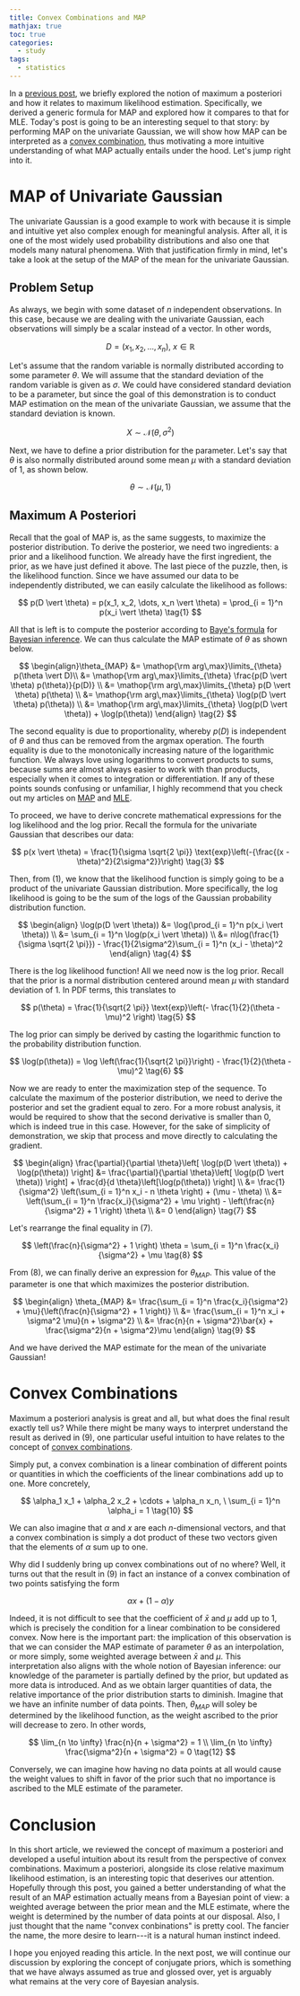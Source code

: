 ```yaml
---
title: Convex Combinations and MAP
mathjax: true
toc: true
categories:
  - study
tags:
  - statistics
---
```


In a [previous post](https://jaketae.github.io/study/map-mle/), we briefly explored the notion of maximum a posteriori and how it relates to maximum likelihood estimation. Specifically, we derived a generic formula for MAP and explored how it compares to that for MLE. Today's post is going to be an interesting sequel to that story: by performing MAP on the univariate Gaussian, we will show how MAP can be interpreted as a [convex combination](https://en.wikipedia.org/wiki/Convex_combination), thus motivating a more intuitive understanding of what MAP actually entails under the hood. Let's jump right into it.

# MAP of Univariate Gaussian

The univariate Gaussian is a good example to work with because it is simple and intuitive yet also complex enough for meaningful analysis. After all, it is one of the most widely used probability distributions and also one that models many natural phenomena. With that justification firmly in mind, let's take a look at the setup of the MAP of the  mean for the univariate Gaussian. 

## Problem Setup

As always, we begin with some dataset of $n$ independent observations. In this case, because we are dealing with the univariate Gaussian, each observations will simply be a scalar instead of a vector. In other words, 


$$
D = (x_1, x_2, \dots, x_n), \ x \in \mathbb{R}
$$


Let's assume that the random variable is normally distributed according to some parameter $\theta$. We will assume that the standard deviation of the random variable is given as $\sigma$. We could have considered standard deviation to be a parameter, but since the goal of this demonstration is to conduct MAP estimation on the mean of the univariate Gaussian, we assume that the standard deviation is known. 


$$
X \sim \mathcal{N}(\theta, \sigma^2)
$$


Next, we have to define a prior distribution for the parameter. Let's say that $\theta$ is also normally distributed around some mean $\mu$ with a standard deviation of 1, as shown below.


$$
\theta \sim \mathcal{N}(\mu, 1)
$$


## Maximum A Posteriori

Recall that the goal of MAP is, as the same suggests, to maximize the posterior distribution. To derive the posterior, we need two ingredients: a prior and a likelihood function. We already have the first ingredient, the prior, as we have just defined it above. The last piece of the puzzle, then, is the likelihood function. Since we have assumed our data to be independently distributed, we can easily calculate the likelihood as follows:


$$
p(D \vert \theta) = p(x_1, x_2, \dots, x_n \vert \theta) = \prod_{i = 1}^n p(x_i \vert \theta) \tag{1}
$$


All that is left is to compute the posterior according to [Baye's formula](https://en.wikipedia.org/wiki/Bayes%27_theorem) for [Bayesian inference](https://jaketae.github.io/study/bayes/). We can thus calculate the MAP estimate of $\theta$ as shown below.


$$
\begin{align}\theta_{MAP} &= \mathop{\rm arg\,max}\limits_{\theta} p(\theta \vert D)\\ &= \mathop{\rm arg\,max}\limits_{\theta} \frac{p(D \vert \theta) p(\theta)}{p(D)} \\ &= \mathop{\rm arg\,max}\limits_{\theta} p(D \vert \theta) p(\theta) \\ &= \mathop{\rm arg\,max}\limits_{\theta} \log(p(D \vert \theta) p(\theta)) \\ &= \mathop{\rm arg\,max}\limits_{\theta} \log(p(D \vert \theta)) + \log(p(\theta)) \end{align} \tag{2}
$$


The second equality is due to proportionality, whereby $p(D)$ is independent of $\theta$ and thus can be removed from the argmax operation. The fourth equality is due to the monotonically increasing nature of the logarithmic function. We always love using logarithms to convert products to sums, because sums are almost always easier to work with than products, especially when it comes to integration or differentiation. If any of these points sounds confusing or unfamiliar, I highly recommend that you check out my articles on [MAP](https://jaketae.github.io/study/map-mle/) and [MLE](https://jaketae.github.io/study/likelihood/). 

To proceed, we have to derive concrete mathematical expressions for the log likelihood and the log prior. Recall the formula for the univariate Gaussian that describes our data:


$$
p(x \vert \theta) = \frac{1}{\sigma \sqrt{2 \pi}} \text{exp}\left(-{\frac{(x - \theta)^2}{2\sigma^2}}\right) \tag{3}
$$


Then, from (1), we know that the likelihood function is simply going to be a product of the univariate Gaussian distribution. More specifically, the log likelihood is going to be the sum of the logs of the Gaussian probability distribution function.


$$
\begin{align} \log(p(D \vert \theta)) &= \log(\prod_{i = 1}^n p(x_i \vert \theta)) \\ &= \sum_{i = 1}^n \log(p(x_i \vert \theta)) \\ &= n\log(\frac{1}{\sigma \sqrt{2 \pi}}) - \frac{1}{2\sigma^2}\sum_{i = 1}^n (x_i - \theta)^2 \end{align} \tag{4}
$$


There is the log likelihood function! All we need now is the log prior. Recall that the prior is a normal distribution centered around mean $\mu$ with standard deviation of 1. In PDF terms, this translates to 


$$
p(\theta) = \frac{1}{\sqrt{2 \pi}} \text{exp}\left(- \frac{1}{2}(\theta - \mu)^2 \right) \tag{5}
$$


The log prior can simply be derived by casting the logarithmic function to the probability distribution function.


$$
\log(p(\theta)) = \log \left(\frac{1}{\sqrt{2 \pi}}\right) - \frac{1}{2}(\theta - \mu)^2 \tag{6}
$$


Now we are ready to enter the maximization step of the sequence. To calculate the maximum of the posterior distribution, we need to derive the posterior and set the gradient equal to zero. For a more robust analysis, it would be required to show that the second derivative is smaller than 0, which is indeed true in this case. However, for the sake of simplicity of demonstration, we skip that process and move directly to calculating the gradient.


$$
\begin{align} \frac{\partial}{\partial \theta}\left[ \log(p(D \vert \theta)) + \log(p(\theta)) \right] &= \frac{\partial}{\partial \theta}\left[ \log(p(D \vert \theta)) \right] + \frac{d}{d \theta}\left[\log(p(\theta)) \right] \\ &= \frac{1}{\sigma^2} \left(\sum_{i = 1}^n x_i - n \theta \right) + (\mu - \theta) \\ &= \left(\sum_{i = 1}^n \frac{x_i}{\sigma^2} + \mu \right) - \left(\frac{n}{\sigma^2} + 1 \right) \theta \\ &= 0 \end{align} \tag{7}
$$


Let's rearrange the final equality in (7).


$$
\left(\frac{n}{\sigma^2} + 1 \right) \theta = \sum_{i = 1}^n \frac{x_i}{\sigma^2} + \mu \tag{8}
$$


From (8), we can finally derive an expression for $\theta_{MAP}$. This value of the parameter is one that which maximizes the posterior distribution. 


$$
\begin{align} \theta_{MAP} &= \frac{\sum_{i = 1}^n \frac{x_i}{\sigma^2} + \mu}{\left(\frac{n}{\sigma^2} + 1 \right)} \\ &= \frac{\sum_{i = 1}^n x_i + \sigma^2 \mu}{n + \sigma^2} \\ &= \frac{n}{n + \sigma^2}\bar{x} + \frac{\sigma^2}{n + \sigma^2}\mu \end{align} \tag{9}
$$


And we have derived the MAP estimate for the mean of the univariate Gaussian!



# Convex Combinations

Maximum a posteriori analysis is great and all, but what does the final result exactly tell us? While there might be many ways to interpret understand the result as derived in (9), one particular useful intuition to have relates to the concept of [convex combinations](https://en.wikipedia.org/wiki/Convex_combination). 

Simply put, a convex combination is a linear combination of different points or quantities in which the coefficients of the linear combinations add up to one. More concretely,

$$
\alpha_1 x_1 + \alpha_2 x_2 + \cdots + \alpha_n x_n, \ \sum_{i = 1}^n \alpha_i = 1 \tag{10}
$$

We can also imagine that $\alpha$ and $x$ are each $n$-dimensional vectors, and that a convex combination is simply a dot product of these two vectors given that the elements of $\alpha$ sum up to one.

Why did I suddenly bring up convex combinations out of no where? Well, it turns out that the result in (9) in fact an instance of a convex combination of two points satisfying the form 


$$
\alpha x + (1 - \alpha)y \tag{11}
$$


Indeed, it is not difficult to see that the coefficient of $\bar{x}$ and $\mu$ add up to 1, which is precisely the condition for a linear combination to be considered convex. Now here is the important part: the implication of this observation is that we can consider the MAP estimate of parameter $\theta$ as an interpolation, or more simply, some weighted average between $\bar{x}$ and $\mu$. This interpretation also aligns with the whole notion of Bayesian inference: our knowledge of the parameter is partially defined by the prior, but updated as more data is introduced. And as we obtain larger quantities of data, the relative importance of the prior distribution starts to diminish. Imagine that we have an infinite number of data points. Then, $\theta_{MAP}$ will soley be determined by the likelihood function, as the weight ascribed to the prior will decrease to zero. In other words, 


$$
\lim_{n \to \infty} \frac{n}{n + \sigma^2} = 1 \\ \lim_{n \to \infty} \frac{\sigma^2}{n + \sigma^2} = 0 \tag{12}
$$


Conversely, we can imagine how having no data points at all would cause the weight values to shift in favor of the prior such that no importance is ascribed to the MLE estimate of the parameter.

# Conclusion

In this short article, we reviewed the concept of maximum a posteriori and developed a useful intuition about its result from the perspective of convex combinations. Maximum a posteriori, alongside its close relative maximum likelihood estimation,  is an interesting topic that deserives our attention. Hopefully through this post, you gained a better understanding of what the result of an MAP estimation actually means from a Bayesian point of view: a weighted average between the prior mean and the MLE estimate, where the weight is determined by the number of data points at our disposal. Also, I just thought that the name "convex conbinations" is pretty cool. The fancier the name, the more desire to learn---it is a natural human instinct indeed. 

I hope you enjoyed reading this article. In the next post, we will continue our discussion by exploring the concept of conjugate priors, which is something that we have always assumed as true and glossed over, yet is arguably what remains at the very core of Bayesian analysis. 

